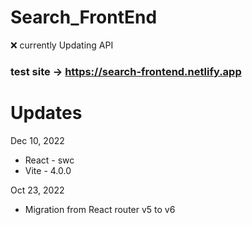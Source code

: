 # Search_FrontEnd
❌ currently Updating API
### test site -> https://search-frontend.netlify.app

# Updates
Dec 10, 2022
- React - swc
- Vite - 4.0.0

Oct 23, 2022
- Migration from React router v5 to v6 
